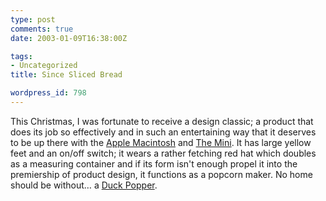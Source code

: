 ```yaml
---
type: post
comments: true
date: 2003-01-09T16:38:00Z

tags:
- Uncategorized
title: Since Sliced Bread

wordpress_id: 798
---
```


This Christmas, I was fortunate to receive a design classic; a product that does its job so effectively and in such an entertaining way that it deserves to be up there with the [Apple Macintosh](http://www.theapplemuseum.com/index.php?id=tam&page=personal&subpage=mac) and [The Mini](http://www.steve-marshall.co.uk/mini/info/index.php). It has large yellow feet and an on/off switch; it wears a rather fetching red hat which doubles as a measuring container and if its form isn't enough propel it into the premiership of product design, it functions as a popcorn maker. No home should be without… a [Duck Popper](http://www.prima-international.com/prima/party/hi-res_pdp100.jpg).
